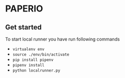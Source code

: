 # PAPERIO

## Get started

To start local runner you have run following commands
* `virtualenv env`
* `source ./env/bin/activate`
* `pip install pipenv`
* `pipenv install`
* `python localrunner.py`